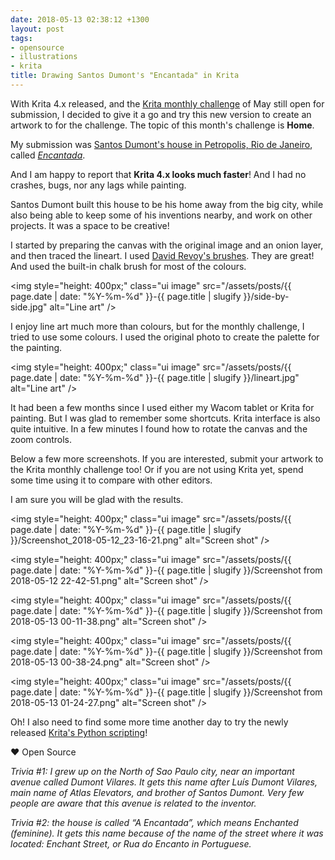 ```yaml
---
date: 2018-05-13 02:38:12 +1300
layout: post
tags:
- opensource
- illustrations
- krita
title: Drawing Santos Dumont's "Encantada" in Krita
---
```


With Krita 4.x released, and the [Krita monthly challenge](https://forum.kde.org/viewtopic.php?f=277&t=152338&p=398403#p398403)
of May still open for submission, I decided to give it a go and try this new version to create
an artwork to for the challenge. The topic of this month's challenge is **Home**.

My submission was [Santos Dumont's house in Petropolis, Rio de Janeiro](https://www.google.co.nz/maps/place/Casa+de+Santos+Dumont/@-22.5103512,-43.1864205,17z/data=!3m1!4b1!4m5!3m4!1s0x70145eaee05ea9b:0x33f52a8860f58db9!8m2!3d-22.5103562!4d-43.1842318), called
[*Encantada*]((https://en.wikipedia.org/wiki/Alberto_Santos-Dumont#A_Encantada)).

<!--more-->

And I am happy to report that **Krita 4.x looks much faster**! And I had no crashes, bugs,
nor any lags while painting.

Santos Dumont built this house to be his home away from the big city, while also being able to
keep some of his inventions nearby, and work on other projects. It was a space to be
creative!

I started by preparing the canvas with the original image and an onion layer, and then traced
the lineart. I used [David Revoy's brushes](https://www.davidrevoy.com/article340/krita-4-0-brushes).
They are great! And used the built-in chalk brush for most of the colours.

<img style="height: 400px;" class="ui image" src="/assets/posts/{{ page.date | date: "%Y-%m-%d" }}-{{ page.title | slugify }}/side-by-side.jpg" alt="Line art" />


I enjoy line art much more than colours, but for the monthly challenge, I tried to use
some colours. I used the original photo to create the palette for the painting.

<img style="height: 400px;" class="ui image" src="/assets/posts/{{ page.date | date: "%Y-%m-%d" }}-{{ page.title | slugify }}/lineart.jpg" alt="Line art" />


It had been a few months since I used either my Wacom tablet or Krita for painting. But I
was glad to remember some shortcuts. Krita interface is also quite intuitive. In a few
minutes I found how to rotate the canvas and the zoom controls.

Below a few more screenshots. If you are interested, submit your artwork to the Krita monthly
challenge too! Or if you are not using Krita yet, spend some time using it to compare
with other editors.

I am sure you will be glad with the results.

<img style="height: 400px;" class="ui image" src="/assets/posts/{{ page.date | date: "%Y-%m-%d" }}-{{ page.title | slugify }}/Screenshot_2018-05-12_23-16-21.png" alt="Screen shot" />

<img style="height: 400px;" class="ui image" src="/assets/posts/{{ page.date | date: "%Y-%m-%d" }}-{{ page.title | slugify }}/Screenshot from 2018-05-12 22-42-51.png" alt="Screen shot" />

<img style="height: 400px;" class="ui image" src="/assets/posts/{{ page.date | date: "%Y-%m-%d" }}-{{ page.title | slugify }}/Screenshot from 2018-05-13 00-11-38.png" alt="Screen shot" />

<img style="height: 400px;" class="ui image" src="/assets/posts/{{ page.date | date: "%Y-%m-%d" }}-{{ page.title | slugify }}/Screenshot from 2018-05-13 00-38-24.png" alt="Screen shot" />

<img style="height: 400px;" class="ui image" src="/assets/posts/{{ page.date | date: "%Y-%m-%d" }}-{{ page.title | slugify }}/Screenshot from 2018-05-13 01-24-27.png" alt="Screen shot" />

Oh! I also need to find some more time another day to try the newly released
[Krita's Python scripting](https://docs.krita.org/Introduction_to_Python_Scripting)!

&hearts; Open Source

*Trivia #1: I grew up on the North of Sao Paulo city, near an important avenue called Dumont Vilares.
It gets this name after Lu&iacute;s Dumont Vilares, main name of Atlas Elevators, and brother of
Santos Dumont. Very few people are aware that this avenue is related to the inventor.*

*Trivia #2: the house is called &ldquo;A Encantada&rdquo;, which means Enchanted (feminine). It gets this name
because of the name of the street where it was located: Enchant Street, or Rua do Encanto in
Portuguese.*
